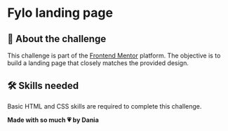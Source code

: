 # Fylo landing page

## 📝 About the challenge

This challenge is part of the [Frontend Mentor](https://www.frontendmentor.io/) platform. The objective is to build a landing page that closely matches the provided design.

## 🛠️ Skills needed

Basic HTML and CSS skills are required to complete this challenge.

**Made with so much 💗 by Dania** 
